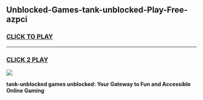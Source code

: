 
## Unblocked-Games-tank-unblocked-Play-Free-azpci
<h3>
<a href="https://premium76.site?title=tank-unblocked&ref=20M">CLICK TO PLAY</a></h3>
<hr>

<h3>
<a href="https://premium76.site?title=tank-unblocked&ref=20M">CLICK 2 PLAY</a>
  
</h3>

<a href="https://premium76.site?title=tank-unblocked&ref=19M"><img src="https://clearcache.store/games.png"></a>


**tank-unblocked games unblocked: Your Gateway to Fun and Accessible Online Gaming**
